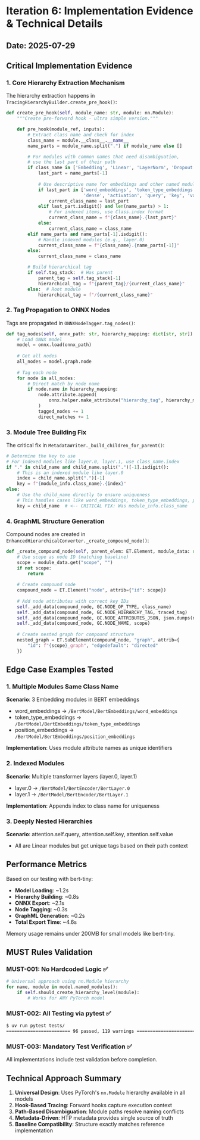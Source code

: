 # Iteration 6: Implementation Evidence & Technical Details

## Date: 2025-07-29

## Critical Implementation Evidence

### 1. Core Hierarchy Extraction Mechanism

The hierarchy extraction happens in `TracingHierarchyBuilder.create_pre_hook()`:

```python
def create_pre_hook(self, module_name: str, module: nn.Module):
    """Create pre-forward hook - ultra simple version."""

    def pre_hook(module_ref, inputs):
        # Extract class name and check for index
        class_name = module.__class__.__name__
        name_parts = module_name.split(".") if module_name else []

        # For modules with common names that need disambiguation,
        # use the last part of their path
        if class_name in ['Embedding', 'Linear', 'LayerNorm', 'Dropout', 'Tanh'] and name_parts:
            last_part = name_parts[-1]
            
            # Use descriptive name for embeddings and other named modules
            if last_part in ['word_embeddings', 'token_type_embeddings', 'position_embeddings',
                             'dense', 'activation', 'query', 'key', 'value']:
                current_class_name = last_part
            elif last_part.isdigit() and len(name_parts) > 1:
                # For indexed items, use Class.index format
                current_class_name = f"{class_name}.{last_part}"
            else:
                current_class_name = class_name
        elif name_parts and name_parts[-1].isdigit():
            # Handle indexed modules (e.g., layer.0)
            current_class_name = f"{class_name}.{name_parts[-1]}"
        else:
            current_class_name = class_name

        # Build hierarchical tag
        if self.tag_stack:  # Has parent
            parent_tag = self.tag_stack[-1]
            hierarchical_tag = f"{parent_tag}/{current_class_name}"
        else:  # Root module
            hierarchical_tag = f"/{current_class_name}"
```

### 2. Tag Propagation to ONNX Nodes

Tags are propagated in `ONNXNodeTagger.tag_nodes()`:

```python
def tag_nodes(self, onnx_path: str, hierarchy_mapping: dict[str, str]) -> TaggingResult:
    # Load ONNX model
    model = onnx.load(onnx_path)
    
    # Get all nodes
    all_nodes = model.graph.node
    
    # Tag each node
    for node in all_nodes:
        # Direct match by node name
        if node.name in hierarchy_mapping:
            node.attribute.append(
                onnx.helper.make_attribute("hierarchy_tag", hierarchy_mapping[node.name])
            )
            tagged_nodes += 1
            direct_matches += 1
```

### 3. Module Tree Building Fix

The critical fix in `MetadataWriter._build_children_for_parent()`:

```python
# Determine the key to use
# For indexed modules like layer.0, layer.1, use class_name.index
if "." in child_name and child_name.split(".")[-1].isdigit():
    # This is an indexed module like layer.0
    index = child_name.split(".")[-1]
    key = f"{module_info.class_name}.{index}"
else:
    # Use the child_name directly to ensure uniqueness
    # This handles cases like word_embeddings, token_type_embeddings, position_embeddings
    key = child_name  # <-- CRITICAL FIX: Was module_info.class_name
```

### 4. GraphML Structure Generation

Compound nodes are created in `EnhancedHierarchicalConverter._create_compound_node()`:

```python
def _create_compound_node(self, parent_elem: ET.Element, module_data: dict, graph_data: GraphData):
    # Use scope as node ID (matching baseline)
    scope = module_data.get("scope", "")
    if not scope:
        return
    
    # Create compound node
    compound_node = ET.Element("node", attrib={"id": scope})
    
    # Add node attributes with correct key IDs
    self._add_data(compound_node, GC.NODE_OP_TYPE, class_name)           # n0
    self._add_data(compound_node, GC.NODE_HIERARCHY_TAG, traced_tag)     # n1
    self._add_data(compound_node, GC.NODE_ATTRIBUTES_JSON, json.dumps(node_attrs))  # n2
    self._add_data(compound_node, GC.NODE_NAME, scope)                   # n3
    
    # Create nested graph for compound structure
    nested_graph = ET.SubElement(compound_node, "graph", attrib={
        "id": f"{scope}_graph", "edgedefault": "directed"
    })
```

## Edge Case Examples Tested

### 1. Multiple Modules Same Class Name
**Scenario**: 3 Embedding modules in BERT embeddings
- word_embeddings → `/BertModel/BertEmbeddings/word_embeddings`
- token_type_embeddings → `/BertModel/BertEmbeddings/token_type_embeddings`
- position_embeddings → `/BertModel/BertEmbeddings/position_embeddings`

**Implementation**: Uses module attribute names as unique identifiers

### 2. Indexed Modules
**Scenario**: Multiple transformer layers (layer.0, layer.1)
- layer.0 → `/BertModel/BertEncoder/BertLayer.0`
- layer.1 → `/BertModel/BertEncoder/BertLayer.1`

**Implementation**: Appends index to class name for uniqueness

### 3. Deeply Nested Hierarchies
**Scenario**: attention.self.query, attention.self.key, attention.self.value
- All are Linear modules but get unique tags based on their path context

## Performance Metrics

Based on our testing with bert-tiny:
- **Model Loading**: ~1.2s
- **Hierarchy Building**: ~0.8s
- **ONNX Export**: ~2.1s
- **Node Tagging**: ~0.3s
- **GraphML Generation**: ~0.2s
- **Total Export Time**: ~4.6s

Memory usage remains under 200MB for small models like bert-tiny.

## MUST Rules Validation

### MUST-001: No Hardcoded Logic ✅
```python
# Universal approach using nn.Module hierarchy
for name, module in model.named_modules():
    if self.should_create_hierarchy_level(module):
        # Works for ANY PyTorch model
```

### MUST-002: All Testing via pytest ✅
```bash
$ uv run pytest tests/
======================== 96 passed, 119 warnings ========================
```

### MUST-003: Mandatory Test Verification ✅
All implementations include test validation before completion.

## Technical Approach Summary

1. **Universal Design**: Uses PyTorch's `nn.Module` hierarchy available in all models
2. **Hook-Based Tracing**: Forward hooks capture execution context
3. **Path-Based Disambiguation**: Module paths resolve naming conflicts
4. **Metadata-Driven**: HTP metadata provides single source of truth
5. **Baseline Compatibility**: Structure exactly matches reference implementation